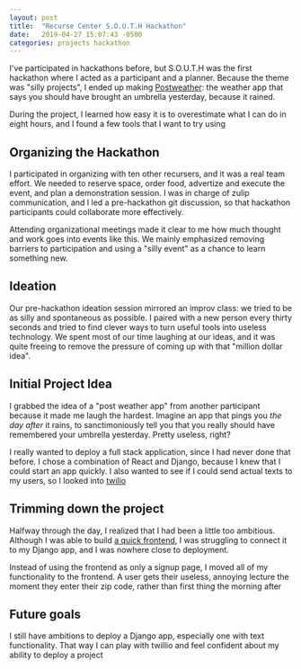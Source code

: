 ```yaml
---
layout: post
title:  "Recurse Center S.O.U.T.H Hackathon"
date:   2019-04-27 15:07:43 -0500
categories: projects hackathon
---
```


I've participated in hackathons before, but S.O.U.T.H was the first hackathon where I acted as a participant and a planner. Because the theme was "silly projects", I ended up making [Postweather](https://ngozinwogwugwu.github.io/postweather/): the weather app that says you should have brought an umbrella yesterday, because it rained.

During the project, I learned how easy it is to overestimate what I can do in eight hours, and I found a few tools that I want to try using

## Organizing the Hackathon
I participated in organizing with ten other recursers, and it was a real team effort. We needed to reserve space, order food, advertize and execute the event, and plan a demonstration session. I was in charge of zulip communication, and I led a pre-hackathon git discussion, so that hackathon participants could collaborate more effectively.

Attending organizational meetings made it clear to me how much thought and work goes into events like this. We mainly emphasized removing barriers to participation and using a "silly event" as a chance to learn something new.

## Ideation
Our pre-hackathon ideation session mirrored an improv class: we tried to be as silly and spontaneous as possible. I paired with a new person every thirty seconds and tried to find clever ways to turn useful tools into useless technology. We spent most of our time laughing at our ideas, and it was quite freeing to remove the pressure of coming up with that "million dollar idea".

## Initial Project Idea
I grabbed the idea of a "post weather app" from another participant because it made me laugh the hardest. Imagine an app that pings you _the day after_ it rains, to sanctimoniously tell you that you really should have remembered your umbrella yesterday. Pretty useless, right?

I really wanted to deploy a full stack application, since I had never done that before. I chose a combination of React and Django, because I knew that I could start an app quickly. I also wanted to see if I could send actual texts to my users, so I looked into [twilio](twilio.com)

## Trimming down the project
Halfway through the day, I realized that I had been a little too ambitious. Although I was able to build [a quick frontend](https://ngozinwogwugwu.github.io/postweather/), I was struggling to connect it to my Django app, and I was nowhere close to deployment.

Instead of using the frontend as only a signup page, I moved all of my functionality to the frontend. A user gets their useless, annoying lecture the moment they enter their zip code, rather than first thing the morning after

## Future goals
I still have ambitions to deploy a Django app, especially one with text functionality. That way I can play with twillio and feel confident about my ability to deploy a project
